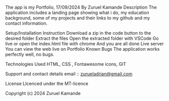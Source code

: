 The app is my Portfolio, 17/09/2024
By Zuruel Kamande
Description
The application includes a landing page showing what i do, my education background, some of my projects and their links to my github and my contact information.

Setup/Installation Instruction
Download a zip in the code button to the desired folder
Extract the files
Open the extracted folder with VSCode
Go live or open the index.html file with chrome
And you are all done
Live server
You can view the web live on Portfolio
Known Bugs
The application works perfectly well, no bugs.

Technologies Used
HTML, CSS , Fontawesome icons, GIT

Support and contact details
email :: zurueladrian@gmail.com

License
LIcenced under the MT-licence

Copyright (c) 2024 Zuruel Kamande
